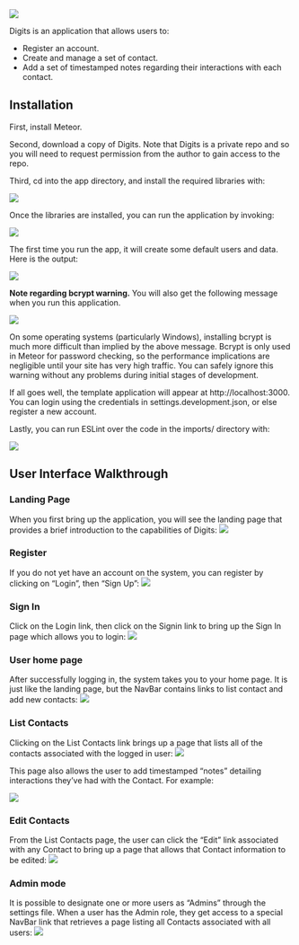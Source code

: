 <img src="doc/landing.png">

Digits is an application that allows users to:
* Register an account.
* Create and manage a set of contact.
* Add a set of timestamped notes regarding their interactions with each contact.

## Installation
First, install Meteor.

Second, download a copy of Digits. Note that Digits is a private repo and so you will need to request permission from the author to gain access to the repo.

Third, cd into the app directory, and install the required libraries with:

<img src="/doc/meteor-npm-install.png">

Once the libraries are installed, you can run the application by invoking:

<img src="/doc/meteor-npm-run-start.png">

The first time you run the app, it will create some default users and data. Here is the output:

<img src="/doc/run-start-output.png">


<Strong>Note regarding bcrypt warning.</Strong> You will also get the following message when you run this application.

<img src="/doc/bcrypt.png">

On some operating systems (particularly Windows), installing bcrypt is much more difficult than implied by the above message. Bcrypt is only used in Meteor for password checking, so the performance implications are negligible until your site has very high traffic. You can safely ignore this warning without any problems during initial stages of development.

If all goes well, the template application will appear at http://localhost:3000. You can login using the credentials in settings.development.json, or else register a new account.

Lastly, you can run ESLint over the code in the imports/ directory with:

<img src="/doc/run-lint.png">

## User Interface Walkthrough

<h3>Landing Page</h3>
When you first bring up the application, you will see the landing page that provides a brief introduction to the capabilities of Digits:

<img src="/doc/landing.png">

<h3>Register</h3>
If you do not yet have an account on the system, you can register by clicking on “Login”, then “Sign Up”:

<img src="/doc/register.png">

<h3>Sign In</h2>
Click on the Login link, then click on the Signin link to bring up the Sign In page which allows you to login:

<img src="/doc/login.png">

<h3>User home page</h3>
After successfully logging in, the system takes you to your home page. It is just like the landing page, but the NavBar contains links to list contact and add new contacts:

<img src="/doc/landing.png">

<h3>List Contacts</h3>
Clicking on the List Contacts link brings up a page that lists all of the contacts associated with the logged in user:

<img src="/doc/list-contacts.png">

This page also allows the user to add timestamped “notes” detailing interactions they’ve had with the Contact. For example:

<img src="/doc/update-note.png">

<h3>Edit Contacts</h3>
From the List Contacts page, the user can click the “Edit” link associated with any Contact to bring up a page that allows that Contact information to be edited:

<img src="/doc/edit-contact.png">

<h3>Admin mode</h3>
It is possible to designate one or more users as “Admins” through the settings file. When a user has the Admin role, they get access to a special NavBar link that retrieves a page listing all Contacts associated with all users:

<img src="/doc/admin.png">
